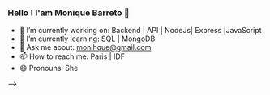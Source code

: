 ### Hello ! I'am Monique Barreto  👋

- 🔭 I’m currently working on: Backend | API | NodeJs| Express |JavaScript 
- 🌱 I’m currently learning:  SQL | MongoDB
- 💬 Ask me about: monihque@gmail.com
- 📫 How to reach me: Paris | IDF
- 😄 Pronouns: She 

-->

<div> 
<a href="https://github.com/MoniqueBarreto/MoniqueBarreto">

